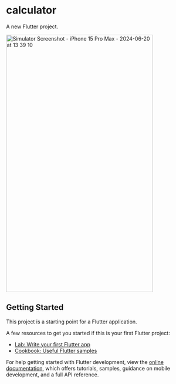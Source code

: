 # calculator

A new Flutter project.
<!-- Using HTML to set the image width and height -->
<img src="https://github.com/Brenda309/calculator/assets/72613775/29494c3b-0203-44e5-beb8-1ceaa75d917a" alt="Simulator Screenshot - iPhone 15 Pro Max - 2024-06-20 at 13 39 10" width="400" height="700" />



## Getting Started

This project is a starting point for a Flutter application.

A few resources to get you started if this is your first Flutter project:

- [Lab: Write your first Flutter app](https://docs.flutter.dev/get-started/codelab)
- [Cookbook: Useful Flutter samples](https://docs.flutter.dev/cookbook)

For help getting started with Flutter development, view the
[online documentation](https://docs.flutter.dev/), which offers tutorials,
samples, guidance on mobile development, and a full API reference.
